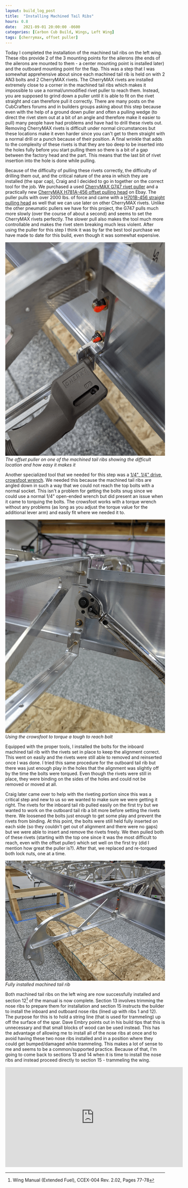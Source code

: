 ```yaml
---
layout: build_log_post
title:  "Installing Machined Tail Ribs"
hours: 0.8
date:   2021-09-01 20:00:00 -0600
categories: [Carbon Cub Build, Wings, Left Wing]
tags: [cherrymax, offset puller]
---
```


Today I completed the installation of the machined tail ribs on the left wing. These ribs provide 2 of the 3 mounting points for the ailerons (the ends of the ailerons are mounted to them - a center mounting point is installed later) and the outboard mounting point for the flap. This was a step that I was somewhat apprehensive about since each machined tail rib is held on with 2 AN3 bolts and 2 CherryMAX rivets. The CherryMAX rivets are installed extremely close to a corner in the machined tail ribs which makes it impossible to use a normal/unmodified rivet puller to reach them. Instead, you are supposed to grind down a puller until it is able to fit on the rivet straight and can therefore pull it correctly. There are many posts on the CubCrafters forums and in builders groups asking about this step because even with the help of a ground down puller and often a pulling wedge (to direct the rivet stem out at a bit of an angle and therefore make it easier to pull) many people have had problems and have had to drill these rivets out. Removing CherryMAX rivets is difficult under normal circumstances but these locations make it even harder since you can't get to them straight with a normal drill or a punch because of their position. A final wrinkle that adds to the complexity of these rivets is that they are too deep to be inserted into the holes fully before you start pulling them so there is a bit of a gap between the factory head and the part. This means that the last bit of rivet insertion into the hole is done while pulling.

Because of the difficulty of pulling these rivets correctly, the difficulty of drilling them out, and the critical nature of the area in which they are installed (the spar cap), Craig and I decided to go in together on the correct tool for the job. We purchased a used [CherryMAX G747 rivet puller](https://aircraft-tool.com/shop/detail.aspx?id=G747) and a practically new [CherryMAX H781A-456 offset pulling head](https://www.cherryaerospace.com/docs/catalogs/CA-1051.pdf) on Ebay. The puller pulls with over 2000 lbs. of force and came with a [H701B-456 straight pulling head](https://aircraft-tool.com/shop/detail.aspx?id=H701B-456) as well that we can use later on other CherryMAX rivets. Unlike the other pneumatic pullers we have for this project, the G747 pulls much more slowly (over the course of about a second) and seems to set the CherryMAX rivets perfectly. The slower pull also makes the tool much more controllable and makes the rivet stem breaking much less violent. After using the puller for this step I think it was by far the best tool purchase we have made to date for this build, even though it was somewhat expensive.

![Desktop View](/assets/img/posts/2021/2021-09-01-installing-machined-tail-ribs/offset_puller.png)
_The offset puller on one of the machined tail ribs showing the difficult location and how easy it makes it_

Another specialized tool that we needed for this step was a [1/4", 1/4" drive, crowsfoot wrench](https://www.mscdirect.com/product/details/04567301). We needed this because the machined tail ribs are angled down in such a way that we could not reach the top bolts with a normal socket. This isn't a problem for getting the bolts snug since we could use a normal 1/4" open-ended wrench but did present an issue when it came to torquing the bolts. The crowsfoot works with a torque wrench without any problems (as long as you adjust the torque value for the additional lever arm) and easily fit where we needed it to.

![Desktop View](/assets/img/posts/2021/2021-09-01-installing-machined-tail-ribs/crowsfoot.png)
_Using the crowsfoot to torque a tough to reach bolt_

Equipped with the proper tools, I installed the bolts for the inboard machined tail rib with the rivets set in place to keep the alignment correct. This went on easily and the rivets were still able to removed and reinserted once I was done. I tried this same procedure for the outboard tail rib but there was just enough play in the holes that the alignment was slightly off by the time the bolts were torqued. Even though the rivets were still in place, they were binding on the sides of the holes and could not be removed or moved at all.

Craig later came over to help with the riveting portion since this was a critical step and new to us so we wanted to make sure we were getting it right. The rivets for the inboard tail rib pulled easily on the first try but we wanted to work on the outboard tail rib a bit more before setting the rivets there. We loosened the bolts just enough to get some play and prevent the rivets from binding. At this point, the bolts were still held fully inserted on each side (so they couldn't get out of alignment and there were no gaps) but we were able to insert and remove the rivets freely. We then pulled both of these rivets (starting with the top one since it was the most difficult to reach, even with the offset puller) which set well on the first try (did I mention how great the puller is?). After that, we replaced and re-torqued both lock nuts, one at a time.

![Desktop View](/assets/img/posts/2021/2021-09-01-installing-machined-tail-ribs/installed_machined_tail_rib.png)
_Fully installed machined tail rib_

Both machined tail ribs on the left wing are now successfully installed and section 12[^section-12-ref] of the manual is now complete. Section 13 involves trimming the nose ribs to prepare them for installation and section 15 instructs the builder to install the inboard and outboard nose ribs (lined up with ribs 1 and 12). The purpose for this is to hold a string line (that is used for trammeling) up off the surface of the spar. Dave Embry points out in his build tips that this is unnecessary and that small blocks of wood can be used instead. This has the advantage of allowing me to install all of the nose ribs at once and to avoid having these two nose ribs installed and in a position where they could get bumped/damaged while trammeling. This makes a lot of sense to me and seems to be a common/supported practice. Because of that, I'm going to come back to sections 13 and 14 when it is time to install the nose ribs and instead proceed directly to section 15 - trammeling the wing.

<iframe width="560" height="315" src="https://www.youtube.com/embed/EzzpTlHEZLg" title="YouTube video player" frameborder="0" allow="accelerometer; autoplay; clipboard-write; encrypted-media; gyroscope; picture-in-picture" allowfullscreen></iframe>

[^section-12-ref]: Wing Manual (Extended Fuel), CCEX-004 Rev. 2.02, Pages 77-78
